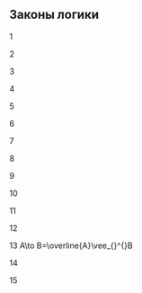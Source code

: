 ## Законы логики


1



2



3



4



5



6



7



8



9



10



11



12



13 A\to B=\overline{A}\vee_{}^{}B



14



15


